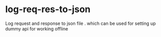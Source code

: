 # log-req-res-to-json
Log request and response to json file . which can be used for setting up dummy api for working offline 
